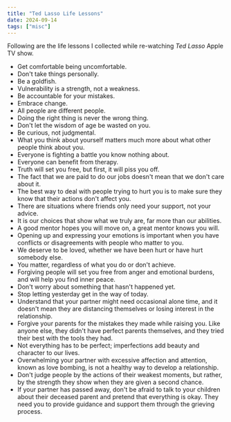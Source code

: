 ```yaml
---
title: "Ted Lasso Life Lessons"
date: 2024-09-14
tags: ["misc"]
---
```


Following are the life lessons I collected while re-watching *Ted Lasso* Apple TV show.

- Get comfortable being uncomfortable.
- Don't take things personally.
- Be a goldfish.
- Vulnerability is a strength, not a weakness.
- Be accountable for your mistakes.
- Embrace change.
- All people are different people.
- Doing the right thing is never the wrong thing.
- Don't let the wisdom of age be wasted on you.
- Be curious, not judgmental.
- What you think about yourself matters much more about what other people think about you.
- Everyone is fighting a battle you know nothing about.
- Everyone can benefit from therapy.
- Truth will set you free, but first, it will piss you off.
- The fact that we are paid to do our jobs doesn't mean that we don't care about it.
- The best way to deal with people trying to hurt you is to make sure they know that their actions don't affect you.
- There are situations where friends only need your support, not your advice.
- It is our choices that show what we truly are, far more than our abilities.
- A good mentor hopes you will move on, a great mentor knows you will.
- Opening up and expressing your emotions is important when you have conflicts or disagreements with people who matter to you.
- We deserve to be loved, whether we have been hurt or have hurt somebody else.
- You matter, regardless of what you do or don't achieve.
- Forgiving people will set you free from anger and emotional burdens, and will help you find inner peace.
- Don't worry about something that hasn't happened yet.
- Stop letting yesterday get in the way of today.
- Understand that your partner might need occasional alone time, and it doesn't mean they are distancing themselves or losing interest in the relationship.
- Forgive your parents for the mistakes they made while raising you. Like anyone else, they didn't have perfect parents themselves, and they tried their best with the tools they had.
- Not everything has to be perfect; imperfections add beauty and character to our lives.
- Overwhelming your partner with excessive affection and attention, known as love bombing, is not a healthy way to develop a relationship.
- Don't judge people by the actions of their weakest moments, but rather, by the strength they show when they are given a second chance.
- If your partner has passed away, don't be afraid to talk to your children about their deceased parent and pretend that everything is okay. They need you to provide guidance and support them through the grieving process.
